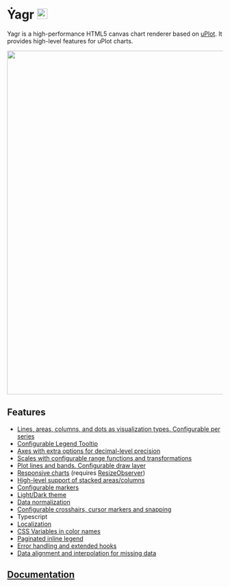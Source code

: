# Ẏagr <img src="./docs/assets/yagr.svg" width="24px" height="24px" />

Yagr is a high-performance HTML5 canvas chart renderer based on [uPlot](https://github.com/leeoniya/uPlot). It provides high-level features for uPlot charts.

<img src="./docs/assets/demo.png" width="800" />

## Features

-   [Lines, areas, columns, and dots as visualization types. Configurable per series](https://yagr.tech/en/api/visualization)
-   [Configurable Legend Tooltip](https://yagr.tech/en/plugins/tooltip)
-   [Axes with extra options for decimal-level precision](https://yagr.tech/en/api/axes)
-   [Scales with configurable range functions and transformations](https://yagr.tech/en/api/scales)
-   [Plot lines and bands. Configurable draw layer](https://yagr.tech/en/plugins/plot-lines)
-   [Responsive charts](https://yagr.tech/en/api/settings#adaptivity) (requires [ResizeObserver](https://developer.mozilla.org/en-US/docs/Web/API/ResizeObserver))
-   [High-level support of stacked areas/columns](https://yagr.tech/en/api/scales#stacking)
-   [Configurable markers](./docs/api/markers.md)
-   [Light/Dark theme](https://yagr.tech/en/api/settings#theme)
-   [Data normalization](https://yagr.tech/en/api/scales#normalization)
-   [Configurable crosshairs, cursor markers and snapping](https://yagr.tech/en/api/cursor)
-   Typescript
-   [Localization](https://yagr.tech/en/api/settings#localization)
-   [CSS Variables in color names](https://yagr.tech/en/api/css)
-   [Paginated inline legend](https://yagr.tech/en/plugins/legend)
-   [Error handling and extended hooks](https://yagr.tech/en/api/lifecycle)
-   [Data alignment and interpolation for missing data](https://yagr.tech/en/api/data-processing)

## [Documentation](https://yagr.tech)
